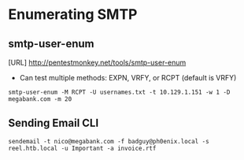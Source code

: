# Enumerating SMTP

## smtp-user-enum

[URL] http://pentestmonkey.net/tools/smtp-user-enum
- Can test multiple methods: EXPN, VRFY, or RCPT (default is VRFY)

```
smtp-user-enum -M RCPT -U usernames.txt -t 10.129.1.151 -w 1 -D megabank.com -m 20 
```

## Sending Email CLI
```
sendemail -t nico@megabank.com -f badguy@ph0enix.local -s reel.htb.local -u Important -a invoice.rtf
```
